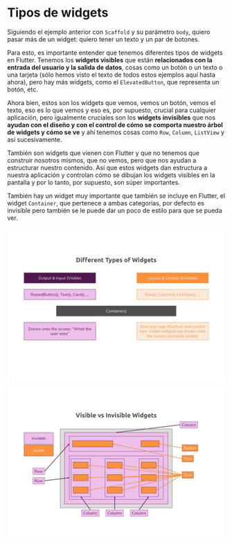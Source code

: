 # Tipos de widgets

Siguiendo el ejemplo anterior con `Scaffold` y su parámetro `body`, quiero pasar más de un widget: quiero tener un texto y un par de botones. 

Para esto, es importante entender que tenemos diferentes tipos de widgets en Flutter. Tenemos los **widgets visibles** que están **relacionados con la entrada del usuario y la salida de datos**, cosas como un botón o un texto o una tarjeta (sólo hemos visto el texto de todos estos ejemplos aquí hasta ahora), pero hay más widgets, como el `ElevatedButton`, que representa un botón, etc.

Ahora bien, estos son los widgets que vemos, vemos un botón, vemos el texto, eso es lo que vemos y eso es, por supuesto, crucial para cualquier aplicación, pero igualmente cruciales son los **widgets invisibles** que nos **ayudan con el diseño y con el control de cómo se comporta nuestro árbol de widgets y cómo se ve** y ahí tenemos cosas como `Row`, `Column`, `ListView` y así sucesivamente. 

También son widgets que vienen con Flutter y que no tenemos que construir nosotros mismos, que no vemos, pero que nos ayudan a estructurar nuestro contenido. Así que estos widgets dan estructura a nuestra aplicación y controlan cómo se dibujan los widgets visibles en la pantalla y por lo tanto, por supuesto, son súper importantes.

También hay un widget muy importante que también se incluye en Flutter, el widget `Container`, que pertenece a ambas categorías, por defecto es invisible pero también se le puede dar un poco de estilo para que se pueda ver.

![Flutter Widget Types 1](/images/flutter-widget-types-1.jpg?raw=true "Flutter Widget Types 1")
![Flutter Widget Types 2](/images/flutter-widget-types-2.jpg?raw=true "Flutter Widget Types 2")